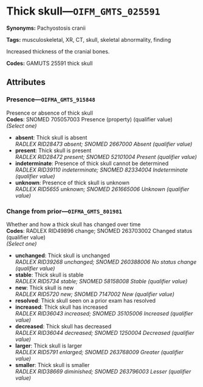 # Thick skull—`OIFM_GMTS_025591`

**Synonyms:** Pachyostosis cranii

**Tags:** musculoskeletal, XR, CT, skull, skeletal abnormality, finding

Increased thickness of the cranial bones.

**Codes:** GAMUTS 25591 thick skull

## Attributes

### Presence—`OIFMA_GMTS_915848`

Presence or absence of thick skull  
**Codes**: SNOMED 705057003 Presence (property) (qualifier value)  
*(Select one)*

- **absent**: Thick skull is absent  
_RADLEX RID28473 absent; SNOMED 2667000 Absent (qualifier value)_
- **present**: Thick skull is present  
_RADLEX RID28472 present; SNOMED 52101004 Present (qualifier value)_
- **indeterminate**: Presence of thick skull cannot be determined  
_RADLEX RID39110 indeterminate; SNOMED 82334004 Indeterminate (qualifier value)_
- **unknown**: Presence of thick skull is unknown  
_RADLEX RID5655 unknown; SNOMED 261665006 Unknown (qualifier value)_

### Change from prior—`OIFMA_GMTS_801981`

Whether and how a thick skull has changed over time  
**Codes**: RADLEX RID49896 change; SNOMED 263703002 Changed status (qualifier value)  
*(Select one)*

- **unchanged**: Thick skull is unchanged  
_RADLEX RID39268 unchanged; SNOMED 260388006 No status change (qualifier value)_
- **stable**: Thick skull is stable  
_RADLEX RID5734 stable; SNOMED 58158008 Stable (qualifier value)_
- **new**: Thick skull is new  
_RADLEX RID5720 new; SNOMED 7147002 New (qualifier value)_
- **resolved**: Thick skull seen on a prior exam has resolved  
- **increased**: Thick skull has increased  
_RADLEX RID36043 increased; SNOMED 35105006 Increased (qualifier value)_
- **decreased**: Thick skull has decreased  
_RADLEX RID36044 decreased; SNOMED 1250004 Decreased (qualifier value)_
- **larger**: Thick skull is larger  
_RADLEX RID5791 enlarged; SNOMED 263768009 Greater (qualifier value)_
- **smaller**: Thick skull is smaller  
_RADLEX RID38669 diminished; SNOMED 263796003 Lesser (qualifier value)_